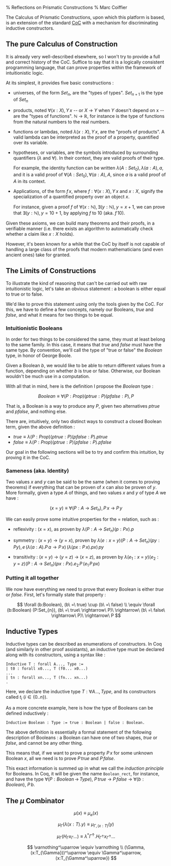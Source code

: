 % Reflections on Prismatic Constructions
% Marc Coiffier

The Calculus of Prismatic Constructions, upon which this platform is
based, is an extension of the standard
[CoC](https://en.wikipedia.org/wiki/Calculus_of_constructions) with a
mechanism for discriminating inductive constructors.

The pure Calculus of Construction
----------------------------

It is already very well-described elsewhere, so I won't try to provide
a full and correct history of the CoC. Suffice to say that it is a
logically consistent programming language, that can prove properties
within the framework of intuitionistic logic.

At its simplest, it provides five basic constructions :

  - universes, of the form $Set_n$, are the "types of
    types". $Set_{n+1}$ is the type of $Set_{n}$

  - products, noted $\forall (x:X), Y\,x$ -- or $X\ \rightarrow\ Y$
    when $Y$ doesn't depend on x -- are the "types of
    functions". $\mathbb{N}\ \rightarrow\ \mathbb{R}$, for instance is
    the type of functions from the natural numbers to the real numbers.

  - functions or lambdas, noted $\lambda (x:X), Y\,x$, are the "proofs
    of products". A valid lambda can be interpreted as the proof of a
    property, quantified over its variable.

  - hypotheses, or variables, are the symbols introduced by
    surrounding quantifiers ($\lambda$ and $\forall$). In their
    context, they are valid proofs of their type.

    For example, the identity function can be written $\lambda
    (A:Set_{0}), \lambda (a:A), a$, and it is a valid proof of
    $\forall (A:Set_{0}), \forall (a:A), A$, since $a$ is a valid
    proof of $A$ in its context.

  - Applications, of the form $f\,x$, where $f : \forall (x:X), Y\,x$
    and $x : X$, signify the specialization of a quantified property
    over an object $x$.

    For instance, given a proof $f$ of $\forall (x:\mathbb{N}), \exists
    (y:\mathbb{N}), y = x+1$, we can prove that $\exists
    (y:\mathbb{N}), y=10+1$, by applying $f$ to $10$ (aka. $f\,10$).

Given these axioms, we can build many theorems and their proofs, in a
verifiable manner (i.e. there exists an algorithm to automatically
check whether a claim like $x : X$ holds).

However, it's been known for a while that the CoC by itself is not
capable of handling a large class of the proofs that modern
mathematicians (and even ancient ones) take for granted.

The Limits of Constructions
---------------------------

To illustrate the kind of reasoning that can't be carried out with raw
intuitionistic logic, let's take an obvious statement : a boolean is
either equal to true or to false.

We'd like to prove this statement using only the tools given by the
CoC. For this, we have to define a few concepts, namely our Booleans,
$true$ and $false$, and what it means for two things to be equal.

### Intuitionistic Booleans

In order for two things to be considered the same, they must at least
belong to the same family. In this case, it means that $true$ and
$false$ must have the same type. By convention, we'll call the type of
"true or false" the $Boolean$ type, in honor of George Boole.

Given a Boolean $b$, we would like to be able to return different
values from a function, depending on whether $b$ is true or
false. Otherwise, our Boolean wouldn't be much use in a computation.

With all that in mind, here is the definition I propose the $Boolean$ type :

$$
Boolean \equiv \forall (P:Prop) (ptrue:P) (pfalse:P), P
$$

That is, a Boolean is a way to produce any $P$, given two alternatives
$ptrue$ and $pfalse$, and nothing else.

There are, intuitively, only two distinct ways to construct a closed
Boolean term, given the above definition :

  - $true \equiv \lambda (P:Prop) (ptrue:P) (pfalse:P). ptrue$
  - $false \equiv \lambda (P:Prop) (ptrue:P) (pfalse:P). pfalse$

Our goal in the following sections will be to try and confirm this
intuition, by proving it in the CoC.

### Sameness (aka. Identity)

Two values $x$ and $y$ can be said to be the same (when it comes to
proving theorems) if everything that can be proven of $x$ can also
be proven of $y$. More formally, given a type $A$ of things, and two
values $x$ and $y$ of type $A$ we have :

$$
(x\ =\ y) \equiv \forall (P:A\ \rightarrow\ Set_{n}), P\,x\ \rightarrow\ P\,y
$$

We can easily prove some intuitive properties for the $=$
relation, such as :

  - reflexivity : $(x\ =\ x)$, as proven by $\lambda (P:A\ \rightarrow\ Set_{n}) (p:P x). p$

  - symmetry : $(x\ =\ y) \rightarrow (y\ =\ x)$, proven by
    $\lambda (e:x\ =\ y) (P:A\ \rightarrow\ Set_{n}) (py:P y), e
    \,(\lambda (a:A). P\,a \rightarrow P\,x)\,(\lambda (px:P\,x). px)\,py$
    	      
  - transitivity : $(x\ =\ y)\ \rightarrow\ (y\ =\ z)\
    \rightarrow\ (x\ =\ z)$, as proven by $\lambda (e_1:x\ =\
    y) (e_2:y\ =\ z) (P:A\ \rightarrow\ Set_{n}) (px:P x). e_2\,P\,
    (e_1\,P\,px)$

### Putting it all together

We now have everything we need to prove that every Boolean is either
$true$ or $false$. First, let's formally state that property :

$$
\forall (b:Boolean), (b\ =\ true) \cup (b\ =\ false) \\
\equiv \forall (b:Boolean) (P:Set_{n}), (b\ =\ true\ \rightarrow\ P)\ \rightarrow\ (b\ =\ false\ \rightarrow\ P)\ \rightarrow\ P
$$



Inductive Types
-----------

Inductive types can be described as enumerations of constructors. In
Coq (and similarly in other proof assistants), an inductive type must
be declared along with its constructors, using a syntax like :

~~~~~~~{.coq}
Inductive T : forall A..., Type :=
| t0 : forall x0..., T (f0... x0...) 
...
| tn : forall xn..., T (fn... xn...)
.
~~~~~~~~~

Here, we declare the inductive type $T : \forall A..., Type$, and its
constructors called $t_{i}$ ($i \in \{0..n\}$).

As a more concrete example, here is how the type of Booleans can be
defined inductively :

~~~~~~~{.coq}
Inductive Boolean : Type := true : Boolean | false : Boolean.
~~~~~~~~

The above definition is essentially a formal statement of the
following description of Booleans : a Boolean can have one of two
shapes, $true$ or $false$, and cannot be any other thing.

This means that, if we want to prove a property $P\,x$ for some unknown
Boolean $x$, all we need is to prove $P\,true$ and $P\,false$.

This exact information is summed up in what we call the *induction
principle* for Booleans. In Coq, it will be given the name
`Boolean_rect`, for instance, and have the type $\forall
(P:Boolean\,\rightarrow\,Type),\ P\,true\ \rightarrow\ P\,false\
\rightarrow\ \forall (b:Boolean),\ P\,b$.

The $\mu$ Combinator
--------------------

$$
\mu(x) \equiv \mu_{\varnothing}(x)
$$

$$
\mu_{\Gamma}(\lambda(x:T). y)
\equiv
\mu_{\Gamma, (x:T)}(y)
$$

$$
\mu_{\Gamma}(H_{\Gamma} x_{\Gamma}...) \equiv \lambda^* \Gamma^\uparrow. H_{\Gamma^\uparrow} x_{\Gamma^\uparrow}...
$$

$$
\varnothing^\uparrow \equiv \varnothing \\
(\Gamma, (x:T_{\Gamma}))^\uparrow \equiv \Gamma^\uparrow, (x:T_{\Gamma^\uparrow})
$$

